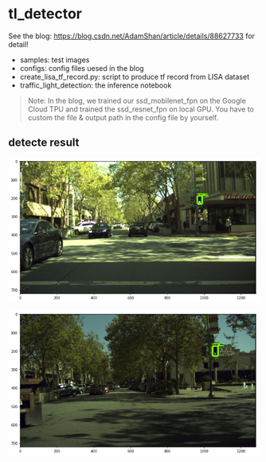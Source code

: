 # tl_detector
See the blog: https://blog.csdn.net/AdamShan/article/details/88627733 for detail!

* samples: test images
* configs: config files uesed in the blog
* create_lisa_tf_record.py: script to produce tf record from LISA dataset
* traffic_light_detection: the inference notebook

> Note: In the blog, we trained our ssd_mobilenet_fpn on the Google Cloud TPU and trained the ssd_resnet_fpn on local GPU. You have to custom the file & output path in the config file by yourself.

## detecte result
![](images/4.png)

![](images/5.png)



